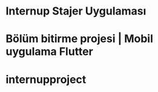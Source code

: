 # Internup Stajer Uygulaması
Bölüm bitirme projesi | Mobil uygulama Flutter
=======
# internupproject

